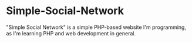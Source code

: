 # Simple-Social-Network
"Simple Social Network" is a simple PHP-based website I'm programming, as I'm learning PHP and web development in general.
